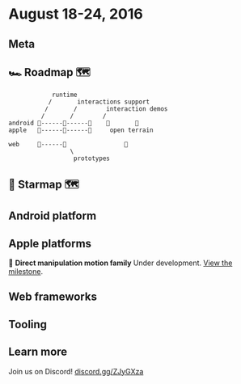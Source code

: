# August 18-24, 2016

## Meta

## 🏎 Roadmap 🗺

                runtime         
               /       interactions support
              /       /        interaction demos
             /       /        /
    android 🎉------📝------🚩    🌱       🌱
    apple   🎉------📝------🚩     open terrain
    
    web     🎉------📝                🌱
                     \
                      prototypes

## 🌟 Starmap 🗺

## Android platform

## Apple platforms

📝 **Direct manipulation motion family** Under development. [View the milestone](https://github.com/material-motion/material-motion-family-direct-manipulation-swift/milestone/1).

## Web frameworks

## Tooling

## Learn more

Join us on Discord! [discord.gg/ZJyGXza](https://discord.gg/ZJyGXza)

